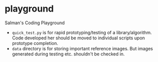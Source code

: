# playground
Salman's Coding Playground
- `quick_test.py` is for rapid prototyping/testing of a library/algorithm. Code developed her should be moved to individual scripts upon prototype completion.
- `data` directory is for storing important reference images. But images generated during testing etc. shouldn't be checked in.
